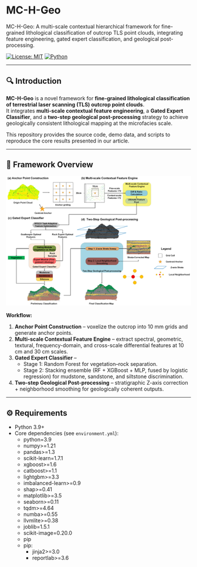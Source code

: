 # MC-H-Geo
MC-H-Geo: A multi-scale contextual hierarchical framework for fine-grained lithological classification of outcrop TLS point clouds, integrating feature engineering, gated expert classification, and geological post-processing.

[![License: MIT](https://img.shields.io/badge/License-MIT-blue.svg)](LICENSE)
[![Python](https://img.shields.io/badge/Python-3.9+-green.svg)]()

---

## 🔍 Introduction
**MC-H-Geo** is a novel framework for **fine-grained lithological classification of terrestrial laser scanning (TLS) outcrop point clouds**.  
It integrates **multi-scale contextual feature engineering**, a **Gated Expert Classifier**, and a **two-step geological post-processing** strategy to achieve geologically consistent lithological mapping at the microfacies scale.

This repository provides the source code, demo data, and scripts to reproduce the core results presented in our article.

---

## 📌 Framework Overview
<p align="center">
  <img src="overall Framework.jpg" alt="MC-H-Geo Framework" width="700">
</p>

**Workflow:**
1. **Anchor Point Construction** – voxelize the outcrop into 10 mm grids and generate anchor points.  
2. **Multi-scale Contextual Feature Engine** – extract spectral, geometric, textural, frequency-domain, and cross-scale differential features at 10 cm and 30 cm scales.  
3. **Gated Expert Classifier** –  
   - Stage 1: Random Forest for vegetation–rock separation.  
   - Stage 2: Stacking ensemble (RF + XGBoost + MLP, fused by logistic regression) for mudstone, sandstone, and siltstone discrimination.  
4. **Two-step Geological Post-processing** – stratigraphic Z-axis correction + neighborhood smoothing for geologically coherent outputs.  

---

## ⚙️ Requirements
- Python 3.9+  
- Core dependencies (see `environment.yml`):
  - python=3.9
  - numpy>=1.21
  - pandas>=1.3
  - scikit-learn=1.7.1
  - xgboost>=1.6
  - catboost>=1.1
  - lightgbm>=3.3
  - imbalanced-learn>=0.9
  - shap>=0.41
  - matplotlib>=3.5
  - seaborn>=0.11
  - tqdm>=4.64
  - numba>=0.55
  - llvmlite>=0.38
  - joblib=1.5.1
  - scikit-image=0.20.0
  - pip
  - pip:
      - jinja2>=3.0
      - reportlab>=3.6  
